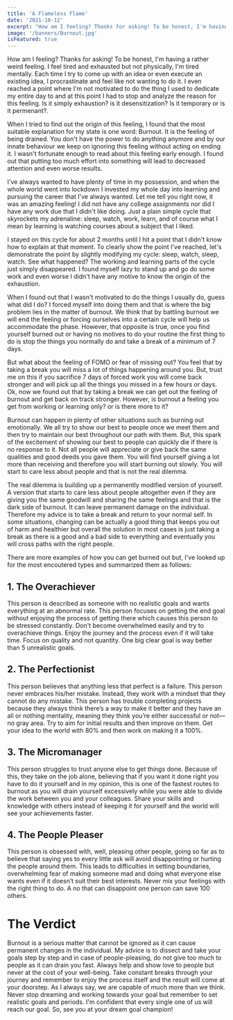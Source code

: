 ```yaml
---
title: 'A Flameless Flame'
date: '2021-10-12'
excerpt: "How am I feeling? Thanks for asking! To be honest, I'm having a rather weird feeling. I feel tired and exhausted but not physically, I'm tired mentally."
image: '/banners/Burnout.jpg'
isFeatured: true
---
```


How am I feeling? Thanks for asking! To be honest, I'm having a rather weird feeling. I feel tired and exhausted but not physically, I'm tired mentally. Each time I try to come up with an idea or even execute an existing idea, I procrastinate and feel like not wanting to do it. I even reached a point where I'm not motivated to do the thing I used to dedicate my entire day to and at this point I had to stop and analyze the reason for this feeling. Is it simply exhaustion? is it desensitization? Is it temporary or is it permenant?.

When I tried to find out the origin of this feeling, I found that the most suitable explanation for my state is one word: Burnout. It is the feeling of being drained. You don't have the power to do anything anymore and by our innate behaviour we keep on ignoring this feeling without acting on ending it. I wasn't fortunate enough to read about this feeling early enough. I found out that putting too much effort into something will lead to decreased attention and even worse results.

I've always wanted to have plenty of time in my possession, and when the whole world went into lockdown I invested my whole day into learning and pursuing the career that I've always wanted. Let me tell you right now, it was an amazing feeling! I did not have any college assignments nor did I have any work due that I didn't like doing. Just a plain simple cycle that skyrockets my adrenaline: sleep, watch, work, learn, and of course what I mean by learning is watching courses about a subject that I liked.

I stayed on this cycle for about 2 months until I hit a point that I didn't know how to explain at that moment. To clearly show the point I've reached, let's demonstrate the point by slightly modifying my cycle: sleep, watch, sleep, watch. See what happened? The working and learning parts of the cycle just simply disappeared. I found myself lazy to stand up and go do some work and even worse I didn't have any motive to know the origin of the exhaustion.

When I found out that I wasn't motivated to do the things I usually do, guess what did I do? I forced myself into doing them and that is where the big problem lies in the matter of burnout. We think that by battling burnout we will end the feeling or forcing ourselves into a certain cycle will help us accommodate the phase. However, that opposite is true, once you find yourself burned out or having no motives to do your routine the first thing to do is stop the things you normally do and take a break of a minimum of 7 days.

But what about the feeling of FOMO or fear of missing out? You feel that by taking a break you will miss a lot of things happening around you. But, trust me on this if you sacrifice 7 days of forced work you will come back stronger and will pick up all the things you missed in a few hours or days. Ok, now we found out that by taking a break we can get out the feeling of burnout and get back on track stronger. However, is burnout a feeling you get from working or learning only? or is there more to it?

Burnout can happen in plenty of other situations such as burning out emotionally. We all try to show our best to people once we meet them and then try to maintain our best throughout our path with them. But, this spark of the excitement of showing our best to people can quickly die if there is no response to it. Not all people will appreciate or give back the same qualities and good deeds you gave them. You will find yourself giving a lot more than receiving and therefore you will start burning out slowly. You will start to care less about people and that is not the real dilemma.

The real dilemma is building up a permanently modified version of yourself. A version that starts to care less about people altogether even if they are giving you the same goodwill and sharing the same feelings and that is the dark side of burnout. It can leave permanent damage on the individual. Therefore my advice is to take a break and return to your normal self. In some situations, changing can be actually a good thing that keeps you out of harm and healthier but overall the solution in most cases is just taking a break as there is a good and a bad side to everything and eventually you will cross paths with the right people.

There are more examples of how you can get burned out but, I've looked up for the most encoutered types and summarized them as follows:

## 1. The Overachiever

This person is described as someone with no realistic goals and wants everything at an abnormal rate. This person focuses on getting the end goal without enjoying the process of getting there which causes this person to be stressed constantly. Don't become overwhelmed easily and try to overachieve things. Enjoy the journey and the process even if it will take time. Focus on quality and not quantity. One big clear goal is way better than 5 unrealistic goals.

## 2. The Perfectionist

This person believes that anything less that perfect is a failure. This person never embraces his/her mistake. Instead, they work with a mindset that they cannot do any mistake. This person has trouble completing projects because they always think there’s a way to make it better and they have an all or nothing mentality, meaning they think you’re either successful or not—no gray area. Try to aim for initial results and then improve on them. Get your idea to the world with 80% and then work on making it a 100%.

## 3. The Micromanager

This person struggles to trust anyone else to get things done. Because of this, they take on the job alone, believing that if you want it done right you have to do it yourself and in my opinion, this is one of the fastest routes to burnout as you will drain yourself excessively while you were able to divide the work between you and your colleagues. Share your skills and knowledge with others instead of keeping it for yourself and the world will see your achievements faster.

## 4. The People Pleaser

This person is obsessed with, well, pleasing other people, going so far as to believe that saying yes to every little ask will avoid disappointing or hurting the people around them. This leads to difficulties in setting boundaries, overwhelming fear of making someone mad and doing what everyone else wants even if it doesn’t suit their best interests. Never mix your feelings with the right thing to do. A no that can disappoint one person can save 100 others.

# The Verdict

Burnout is a serious matter that cannot be ignored as it can cause permanent changes in the individual. My advice is to dissect and take your goals step by step and in case of people-pleasing, do not give too much to people as it can drain you fast. Always help and show love to people but never at the cost of your well-being. Take constant breaks through your journey and remember to enjoy the process itself and the result will come at your doorstep. As I always say, we are capable of much more than we think. Never stop dreaming and working towards your goal but remember to set realistic goals and periods. I'm confident that every single one of us will reach our goal. So, see you at your dream goal champion!
